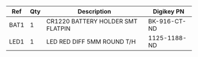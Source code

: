 |Ref|Qty|Description|Digikey PN|
|---|---|-----------|------|
|BAT1|1|CR1220 BATTERY HOLDER SMT FLATPIN|BK-916-CT-ND|
|LED1|1|LED RED DIFF 5MM ROUND T/H|1125-1188-ND|


